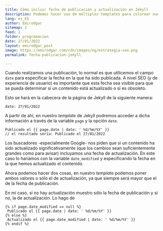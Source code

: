 ```yaml
---
title: Cómo incluir fecha de publicación y actualización en Jekyll
description: Podemos hacer uso de múltiples templates para colorear nuestro código
lang: es_ES
author: Emirodgar
sitemap: 1
feed: 1
folder: programacion
date: 27/01/2022
layout: emirodgar_post
image: https://emirodgar.com/cdn/images/og/estrategia-seo.png
permalink: fecha-publicacion-jekyll

---
```


Cuando realizamos una publicación, lo normal es que utilicemos el campo `date` para especificar la fecha en la que ha sido publicada. A nivel SEO (y de experiencia de usuario) es importante que esta fecha sea visible para que se pueda determinar si un contenido está actualizado o si es obsoleto. 

Esto se hará en la cabecera de la página de Jekyll de la siguiente manera:

    date: 27/01/2022

A partir de ahí, en nuestro *template* de Jekyll podremos acceder a dicha información a través de la variable `page` y la opción `date`. 

    Publicado el {{ page.date | date: ' %d/%m/%Y' }}
    // el resultado sería: Publicado el 27/01/2022 

Los buscadores -especialmente Google- nos piden que si un contenido ha sido actualizado significativamente (que los cambios sean suficientemente grandes como para avisar) incluyamos una fecha de actualización. En este caso lo haríamos con la variable `date_modified` y especificando la fecha en la que hemos actualizado el contenido.

Ahora podemos hacer dos cosas, en nuestro *template* podemos poner ambos valores o sólo el de actualización, ya que siempre será mayor que el de la fecha de publicación.

En mi caso, si no hay actualización muestro sólo la fecha de publicación y si no, la de actualización. Lo hago de 

    {% if page.date_modified == null %}
     Publicado el {{ page.date | date: ' %d/%m/%Y' }}
    {% else %}
     Actualizado el {{ page.date_modified | date: ' %d/%m/%Y' }}
    {% endif %}

<!--stackedit_data:
eyJoaXN0b3J5IjpbMTMwODk3Mzg2MSw2MDE4Nzk4NF19
-->